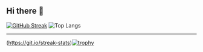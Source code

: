 ## Hi there 👋

<!--
**KitzTV/KitzTV** is a ✨ _special_ ✨ repository because its `README.md` (this file) appears on your GitHub profile.

Here are some ideas to get you started:

- 🔭 I’m currently working on ...
- 🌱 I’m currently learning ...
- 👯 I’m looking to collaborate on ...
- 🤔 I’m looking for help with ...
- 💬 Ask me about ...
- 📫 How to reach me: ...
- 😄 Pronouns: ...
- ⚡ Fun fact: ...
-->
[![GitHub Streak](https://streak-stats.demolab.com?user=KitzTV&theme=ambient-gradient&hide_border=true&date_format=j%2Fn%5B%2FY%5D&card_width=300&card_height=170)](https://git.io/streak-stats) ![Top Langs](https://github-readme-stats.vercel.app/api/top-langs/?username=anuraghazra&layout=compact&theme=ambient_gradient)

---

(https://git.io/streak-stats)[![trophy](https://github-profile-trophy.vercel.app/?username=KitzTV)](https://github.com/ryo-ma/github-profile-trophy)


